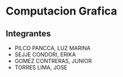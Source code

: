 # Computacion Grafica

## Integrantes

* PILCO PANCCA, LUZ MARINA
* SEJJE CONDORI, ERIKA
* GOMEZ CONTRERAS, JUNIOR
* TORRES LIMA, JOSE 
	